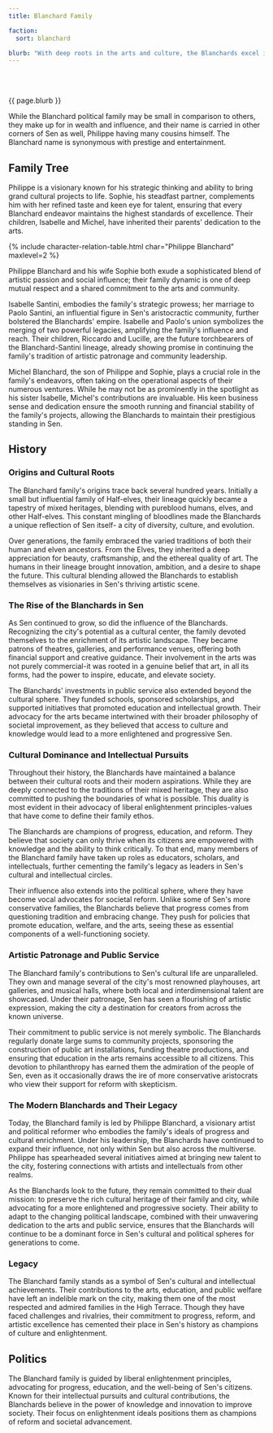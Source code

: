 ```yaml
---
title: Blanchard Family

faction: 
  sort: blanchard

blurb: "With deep roots in the arts and culture, the Blanchards excel in entertainment, hospitality, and fine arts. They own prestigious theaters, galleries, and luxury venues, shaping Sen's cultural landscape. Their commitment to tradition and their cautious approach to politics often put them at odds with more progressive forces."
---
```


<h1 id="overview" style="visibility: hidden; margin: 0px; padding: 0px;">Overview</h1>

{{ page.blurb }}

<!--more-->

While the Blanchard political family may be small in comparison to others, they make up for in wealth and influence, and their name is carried in other corners of Sen as well, Philippe having many cousins himself. The Blanchard name is synonymous with prestige and entertainment.

## Family Tree
Philippe is a visionary known for his strategic thinking and ability to bring grand cultural projects to life. Sophie, his steadfast partner, complements him with her refined taste and keen eye for talent, ensuring that every Blanchard endeavor maintains the highest standards of excellence. Their children, Isabelle and Michel, have inherited their parents' dedication to the arts.

{% include character-relation-table.html char="Philippe Blanchard" maxlevel=2 %}

Philippe Blanchard and his wife Sophie both exude a sophisticated blend of artistic passion and social influence; their family dynamic is one of deep mutual respect and a shared commitment to the arts and community. 

Isabelle Santini, embodies the family's strategic prowess; her marriage to Paolo Santini, an influential figure in Sen's aristocractic community, further bolstered the Blanchards' empire. Isabelle and Paolo's union symbolizes the merging of two powerful legacies, amplifying the family's influence and reach. Their children, Riccardo and Lucille, are the future torchbearers of the Blanchard-Santini lineage, already showing promise in continuing the family's tradition of artistic patronage and community leadership.

Michel Blanchard, the son of Philippe and Sophie, plays a crucial role in the family's endeavors, often taking on the operational aspects of their numerous ventures. While he may not be as prominently in the spotlight as his sister Isabelle, Michel's contributions are invaluable. His keen business sense and dedication ensure the smooth running and financial stability of the family's projects, allowing the Blanchards to maintain their prestigious standing in Sen.


## History

### Origins and Cultural Roots
The Blanchard family's origins trace back several hundred years. Initially a small but influential family of Half-elves, their lineage quickly became a tapestry of mixed heritages, blending with pureblood humans, elves, and other Half-elves. This constant mingling of bloodlines made the Blanchards a unique reflection of Sen itself- a city of diversity, culture, and evolution.

Over generations, the family embraced the varied traditions of both their human and elven ancestors. From the Elves, they inherited a deep appreciation for beauty, craftsmanship, and the ethereal quality of art. The humans in their lineage brought innovation, ambition, and a desire to shape the future. This cultural blending allowed the Blanchards to establish themselves as visionaries in Sen's thriving artistic scene.

### The Rise of the Blanchards in Sen
As Sen continued to grow, so did the influence of the Blanchards. Recognizing the city's potential as a cultural center, the family devoted themselves to the enrichment of its artistic landscape. They became patrons of theatres, galleries, and performance venues, offering both financial support and creative guidance. Their involvement in the arts was not purely commercial-it was rooted in a genuine belief that art, in all its forms, had the power to inspire, educate, and elevate society.

The Blanchards' investments in public service also extended beyond the cultural sphere. They funded schools, sponsored scholarships, and supported initiatives that promoted education and intellectual growth. Their advocacy for the arts became intertwined with their broader philosophy of societal improvement, as they believed that access to culture and knowledge would lead to a more enlightened and progressive Sen.

### Cultural Dominance and Intellectual Pursuits
Throughout their history, the Blanchards have maintained a balance between their cultural roots and their modern aspirations. While they are deeply connected to the traditions of their mixed heritage, they are also committed to pushing the boundaries of what is possible. This duality is most evident in their advocacy of liberal enlightenment principles-values that have come to define their family ethos.

The Blanchards are champions of progress, education, and reform. They believe that society can only thrive when its citizens are empowered with knowledge and the ability to think critically. To that end, many members of the Blanchard family have taken up roles as educators, scholars, and intellectuals, further cementing the family's legacy as leaders in Sen's cultural and intellectual circles.

Their influence also extends into the political sphere, where they have become vocal advocates for societal reform. Unlike some of Sen's more conservative families, the Blanchards believe that progress comes from questioning tradition and embracing change. They push for policies that promote education, welfare, and the arts, seeing these as essential components of a well-functioning society.

### Artistic Patronage and Public Service
The Blanchard family's contributions to Sen's cultural life are unparalleled. They own and manage several of the city's most renowned playhouses, art galleries, and musical halls, where both local and interdimensional talent are showcased. Under their patronage, Sen has seen a flourishing of artistic expression, making the city a destination for creators from across the known universe.

Their commitment to public service is not merely symbolic. The Blanchards regularly donate large sums to community projects, sponsoring the construction of public art installations, funding theatre productions, and ensuring that education in the arts remains accessible to all citizens. This devotion to philanthropy has earned them the admiration of the people of Sen, even as it occasionally draws the ire of more conservative aristocrats who view their support for reform with skepticism.

### The Modern Blanchards and Their Legacy
Today, the Blanchard family is led by Philippe Blanchard, a visionary artist and political reformer who embodies the family's ideals of progress and cultural enrichment. Under his leadership, the Blanchards have continued to expand their influence, not only within Sen but also across the multiverse. Philippe has spearheaded several initiatives aimed at bringing new talent to the city, fostering connections with artists and intellectuals from other realms.

As the Blanchards look to the future, they remain committed to their dual mission: to preserve the rich cultural heritage of their family and city, while advocating for a more enlightened and progressive society. Their ability to adapt to the changing political landscape, combined with their unwavering dedication to the arts and public service, ensures that the Blanchards will continue to be a dominant force in Sen's cultural and political spheres for generations to come.

### Legacy
The Blanchard family stands as a symbol of Sen's cultural and intellectual achievements. Their contributions to the arts, education, and public welfare have left an indelible mark on the city, making them one of the most respected and admired families in the High Terrace. Though they have faced challenges and rivalries, their commitment to progress, reform, and artistic excellence has cemented their place in Sen's history as champions of culture and enlightenment.

## Politics
The Blanchard family is guided by liberal enlightenment principles, advocating for progress, education, and the well-being of Sen's citizens. Known for their intellectual pursuits and cultural contributions, the Blanchards believe in the power of knowledge and innovation to improve society. Their focus on enlightenment ideals positions them as champions of reform and societal advancement.
